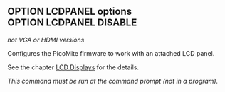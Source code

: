 ## OPTION LCDPANEL options <br> OPTION LCDPANEL DISABLE

*not VGA or HDMI versions*

Configures the PicoMite firmware to work with an attached LCD panel.

See the chapter [LCD Displays](../display_panels.md) for the details.

*This command must be run at the command prompt (not in a program).*

